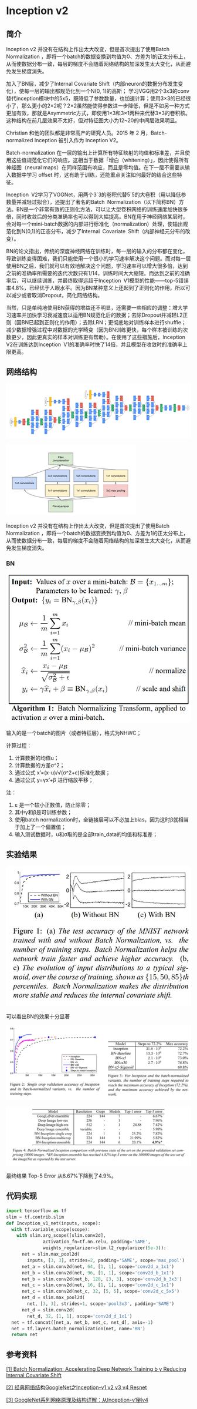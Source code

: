 # Inception v2

## 简介

Inception v2 并没有在结构上作出太大改变，但是首次提出了使用Batch Normalization ，即将一个batch的数据变换到均值为0、方差为1的正太分布上，从而使数据分布一致，每层的梯度不会随着网络结构的加深发生太大变化，从而避免发生梯度消失。

加入了BN层，减少了Internal Covariate Shift（内部neuron的数据分布发生变化），使每一层的输出都规范化到一个N(0, 1)的高斯； 学习VGG用2个3x3的conv替代inception模块中的5x5，既降低了参数数量，也加速计算；使用3×3的已经很小了，那么更小的2×2呢？2×2虽然能使得参数进一步降低，但是不如另一种方式更加有效，那就是Asymmetric方式，即使用1×3和3×1两种来代替3×3的卷积核。这种结构在前几层效果不太好，但对特征图大小为12~20的中间层效果明显。 

 

Christian 和他的团队都是非常高产的研究人员。2015 年 2 月，Batch-normalized Inception 被引入作为 Inception V2。

Batch-normalization 在一层的输出上计算所有特征映射的均值和标准差，并且使用这些值规范化它们的响应。这相当于数据「增白（whitening）」，因此使得所有神经图（neural maps）在同样范围有响应，而且是零均值。在下一层不需要从输入数据中学习 offset 时，这有助于训练，还能重点关注如何最好的结合这些特征。

 

Inception V2学习了VGGNet，用两个3´3的卷积代替5´5的大卷积（用以降低参数量并减轻过拟合），还提出了著名的Batch Normalization（以下简称BN）方法。BN是一个非常有效的正则化方法，可以让大型卷积网络的训练速度加快很多倍，同时收敛后的分类准确率也可以得到大幅提高。BN在用于神经网络某层时，会对每一个mini-batch数据的内部进行标准化（normalization）处理，使输出规范化到N(0,1)的正态分布，减少了Internal Covariate Shift（内部神经元分布的改变）。

BN的论文指出，传统的深度神经网络在训练时，每一层的输入的分布都在变化，导致训练变得困难，我们只能使用一个很小的学习速率解决这个问题。而对每一层使用BN之后，我们就可以有效地解决这个问题，学习速率可以增大很多倍，达到之前的准确率所需要的迭代次数只有1/14，训练时间大大缩短。而达到之前的准确率后，可以继续训练，并最终取得远超于Inception V1模型的性能——top-5错误率4.8%，已经优于人眼水平。因为BN某种意义上还起到了正则化的作用，所以可以减少或者取消Dropout，简化网络结构。

当然，只是单纯地使用BN获得的增益还不明显，还需要一些相应的调整：增大学习速率并加快学习衰减速度以适用BN规范化后的数据；去除Dropout并减轻L2正则（因BN已起到正则化的作用）；去除LRN；更彻底地对训练样本进行shuffle；减少数据增强过程中对数据的光学畸变（因为BN训练更快，每个样本被训练的次数更少，因此更真实的样本对训练更有帮助）。在使用了这些措施后，Inception V2在训练达到Inception V1的准确率时快了14倍，并且模型在收敛时的准确率上限更高。

## 网络结构

![googlenet v1](01.jpg)

![googlenet v2](02.png)

Inception v2 并没有在结构上作出太大改变，但是首次提出了使用Batch Normalization ，即将一个batch的数据变换到均值为0、方差为1的正太分布上，从而使数据分布一致，每层的梯度不会随着网络结构的加深发生太大变化，从而避免发生梯度消失。

### BN

![BN](03.png)

输入的是一个batch的图片（或者特征层），格式为NHWC；

计算过程：
1. 计算数据的均值u；
2. 计算数据的方差σ^2；
3. 通过公式 x’=(x-u)/√(σ^2+ε)标准化数据；
4. 通过公式 y=γx’+β 进行缩放平移；

注：
1. ε 是一个较小正数值，防止除零；
2. 其中γ和β是可训练参数；
3. 使用batch normalization时，全链接层可以不必加上bias，因为这时β就相当于加上了一个偏置值；
4. 输入测试数据时，u和σ取的是全部train_data的均值和标准差；

## 实验结果

![BN](04.jpg)

可以看出BN的效果十分显著

![05](05.jpg)

![06](06.jpg)

最终结果 Top-5 Error 从6.67%下降到了4.9%。

## 代码实现

```python
import tensorflow as tf
slim = tf.contrib.slim
def Incvption_v1_net(inputs, scope):
  with tf.variable_scope(scope):
    with slim.arg_scope([slim.conv2d],
              activation_fn=tf.nn.relu, padding='SAME',
              weights_regularizer=slim.l2_regularizer(5e-3)):
      net = slim.max_pool2d(
        inputs, [3, 3], strides=2, padding='SAME', scope='max_pool')
      net_a = slim.conv2d(net, 64, [1, 1], scope='conv2d_a_1x1')
      net_b = slim.conv2d(net, 96, [1, 1], scope='conv2d_b_1x1')
      net_b = slim.conv2d(net_b, 128, [3, 3], scope='conv2d_b_3x3')
      net_c = slim.conv2d(net, 16, [1, 1], scope='conv2d_c_1x1')
      net_c = slim.conv2d(net_c, 32, [5, 5], scope='conv2d_c_5x5')
      net_d = slim.max_pool2d(
        net, [3, 3], strides=1, scope='pool3x3', padding='SAME')
      net_d = slim.conv2d(
        net_d, 32, [1, 1], scope='conv2d_d_1x1')
  net = tf.concat([net_a, net_b, net_c, net_d], axis=-1)
  net = tf.layers.batch_normalization(net, name='BN')
  return net
```

## 参考资料

[[1] Batch Normalization: Accelerating Deep Network Training b
y
Reducing Internal Covariate Shift](https://arxiv.org/pdf/1502.03167.pdf)

[[2] 经典网络结构GoogleNet之Inception-v1 v2 v3 v4 Resnet](https://blog.csdn.net/julialove102123/article/details/79632721)

[[3] GoogleNet系列网络原理及结构详解：从Inception-v1到v4](https://blog.csdn.net/weixin_44936889/article/details/103739153)